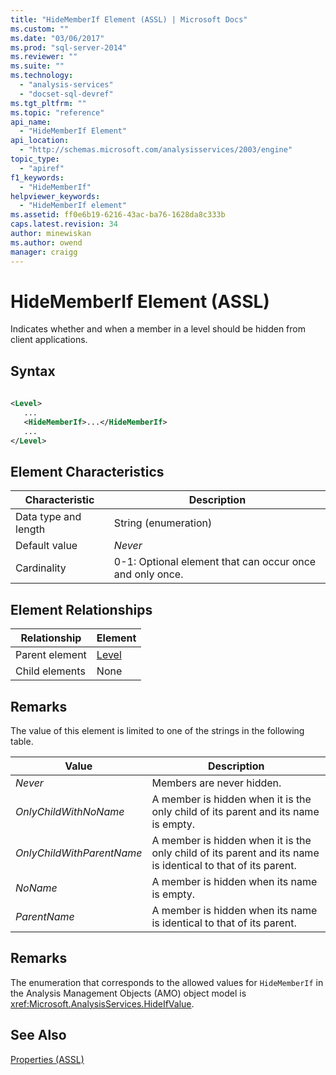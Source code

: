 ```yaml
---
title: "HideMemberIf Element (ASSL) | Microsoft Docs"
ms.custom: ""
ms.date: "03/06/2017"
ms.prod: "sql-server-2014"
ms.reviewer: ""
ms.suite: ""
ms.technology: 
  - "analysis-services"
  - "docset-sql-devref"
ms.tgt_pltfrm: ""
ms.topic: "reference"
api_name: 
  - "HideMemberIf Element"
api_location: 
  - "http://schemas.microsoft.com/analysisservices/2003/engine"
topic_type: 
  - "apiref"
f1_keywords: 
  - "HideMemberIf"
helpviewer_keywords: 
  - "HideMemberIf element"
ms.assetid: ff0e6b19-6216-43ac-ba76-1628da8c333b
caps.latest.revision: 34
author: minewiskan
ms.author: owend
manager: craigg
---
```

# HideMemberIf Element (ASSL)
  Indicates whether and when a member in a level should be hidden from client applications.  
  
## Syntax  
  
```xml  
  
<Level>  
   ...  
   <HideMemberIf>...</HideMemberIf>  
   ...  
</Level>  
```  
  
## Element Characteristics  
  
|Characteristic|Description|  
|--------------------|-----------------|  
|Data type and length|String (enumeration)|  
|Default value|*Never*|  
|Cardinality|0-1: Optional element that can occur once and only once.|  
  
## Element Relationships  
  
|Relationship|Element|  
|------------------|-------------|  
|Parent element|[Level](../objects/level-element-assl.md)|  
|Child elements|None|  
  
## Remarks  
 The value of this element is limited to one of the strings in the following table.  
  
|Value|Description|  
|-----------|-----------------|  
|*Never*|Members are never hidden.|  
|*OnlyChildWithNoName*|A member is hidden when it is the only child of its parent and its name is empty.|  
|*OnlyChildWithParentName*|A member is hidden when it is the only child of its parent and its name is identical to that of its parent.|  
|*NoName*|A member is hidden when its name is empty.|  
|*ParentName*|A member is hidden when its name is identical to that of its parent.|  
  
## Remarks  
 The enumeration that corresponds to the allowed values for `HideMemberIf` in the Analysis Management Objects (AMO) object model is <xref:Microsoft.AnalysisServices.HideIfValue>.  
  
## See Also  
 [Properties &#40;ASSL&#41;](properties-assl.md)  
  
  
